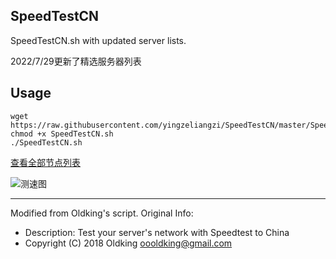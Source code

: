 ## SpeedTestCN
SpeedTestCN.sh with updated server lists.

2022/7/29更新了精选服务器列表

## Usage
```
wget https://raw.githubusercontent.com/yingzeliangzi/SpeedTestCN/master/SpeedTestCN.sh
chmod +x SpeedTestCN.sh
./SpeedTestCN.sh
```

[查看全部节点列表](https://github.com/yingzeliangzi/SpeedTestCN)

![测速图](https://i.loli.net/2019/12/23/H8WtjGTgDqVsUaL.jpg)

---

Modified from Oldking's script. Original Info:
- Description: Test your server's network with Speedtest to China
- Copyright (C) 2018 Oldking <oooldking@gmail.com>
